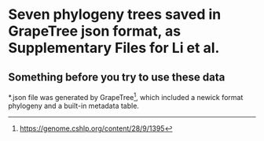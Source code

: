 # Seven phylogeny trees saved in GrapeTree json format, as Supplementary Files for Li et al.
## Something before you try to use these data
*.json file was generated by GrapeTree[^GrapeTree], which included a newick format phylogeny and a built-in metadata table.


[^GrapeTree]: https://genome.cshlp.org/content/28/9/1395
